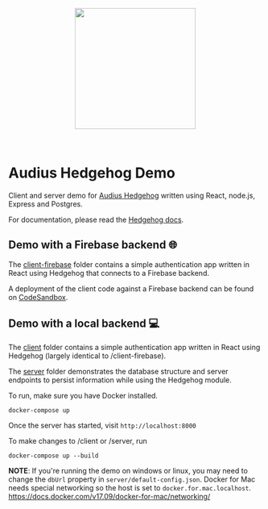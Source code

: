<p align="center">
  <img src="https://user-images.githubusercontent.com/2731362/58195666-5cba9a00-7c7d-11e9-8409-5aa34b780ea2.png" width="240" />
</p>

<br />

# Audius Hedgehog Demo
Client and server demo for [Audius Hedgehog](https://github.com/AudiusProject/audius-hedgehog) written using React, node.js, Express and Postgres.

For documentation, please read the [Hedgehog docs](https://audius-project.github.io/hedgehog-docs).

## Demo with a Firebase backend 🌐

The [client-firebase](/client-firebase) folder contains a simple authentication app written in React using Hedgehog that connects to a Firebase backend.

A deployment of the client code against a Firebase backend can be found on [CodeSandbox](https://codesandbox.io/embed/pp9zzv2n00).

## Demo with a local backend 💻

The [client](/client) folder contains a simple authentication app written in React using Hedgehog (largely identical to /client-firebase).

The [server](/server) folder demonstrates the database structure and server endpoints to persist information while using the Hedgehog module.

To run, make sure you have Docker installed.

```
docker-compose up
```

Once the server has started, visit `http://localhost:8000`


To make changes to /client or /server, run

```
docker-compose up --build
```

**NOTE**: If you're running the demo on windows or linux, you may need to change the `dbUrl` property in `server/default-config.json`. Docker for Mac needs special networking so the host is set to `docker.for.mac.localhost`. https://docs.docker.com/v17.09/docker-for-mac/networking/
